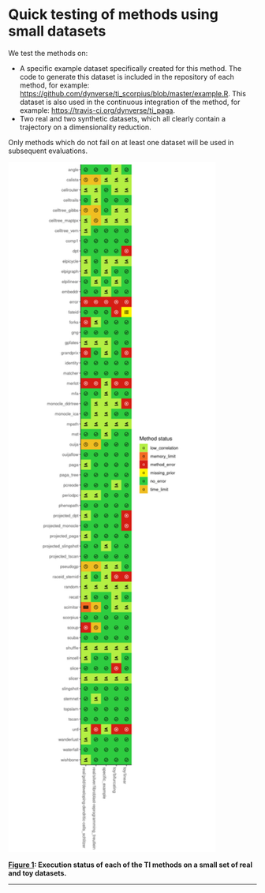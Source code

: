 
# Quick testing of methods using small datasets

We test the methods on:

  - A specific example dataset specifically created for this method. The
    code to generate this dataset is included in the repository of each
    method, for example:
    <https://github.com/dynverse/ti_scorpius/blob/master/example.R>.
    This dataset is also used in the continuous integration of the
    method, for example: <https://travis-ci.org/dynverse/ti_paga>.
  - Two real and two synthetic datasets, which all clearly contain a
    trajectory on a dimensionality reduction.

Only methods which do not fail on at least one dataset will be used in
subsequent evaluations.

<p>

<a name = 'fig_method_testing_figure'></a>
<img src = ".figures/method_testing_figure.png" width = "420" height = "1400" />

</p>

<p>

<strong>[**Figure 1**](#fig_method_testing_figure): Execution status of
each of the TI methods on a small set of real and toy datasets.</strong>

</p>

-----
